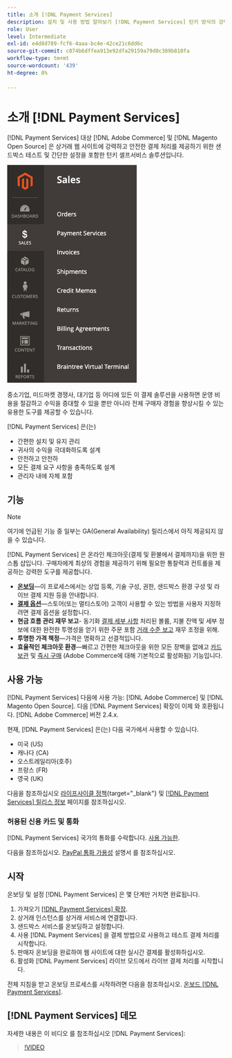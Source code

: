 ```yaml
---
title: 소개 [!DNL Payment Services]
description: 설치 및 사용 방법 알아보기 [!DNL Payment Services] 턴키 방식의 강력하고 안전한 결제 처리 솔루션으로 [!DNL Adobe Commerce] 및 [!DNL Magento Open Source] 웹 사이트.
role: User
level: Intermediate
exl-id: e4d8d789-fcf6-4aaa-bc4e-42ce21c6dd6c
source-git-commit: c074b6dffea913e92dfa29159a79d0c389b810fa
workflow-type: tm+mt
source-wordcount: '439'
ht-degree: 0%

---
```


# 소개 [!DNL Payment Services]

[!DNL Payment Services] 대상 [!DNL Adobe Commerce] 및 [!DNL Magento Open Source] 은 상거래 웹 사이트에 강력하고 안전한 결제 처리를 제공하기 위한 샌드박스 테스트 및 간단한 설정을 포함한 턴키 셀프서비스 솔루션입니다.

![[!DNL Payment Services] 확장 관리자 보기](assets/admin-view.png)

중소기업, 미드마켓 경쟁사, 대기업 등 어디에 있든 이 결제 솔루션을 사용하면 운영 비용을 절감하고 수익을 증대할 수 있을 뿐만 아니라 전체 구매자 경험을 향상시킬 수 있는 유용한 도구를 제공할 수 있습니다.

[!DNL Payment Services] 은(는)

* 간편한 설치 및 유지 관리
* 귀사의 수익을 극대화하도록 설계
* 안전하고 안전하
* 모든 결제 요구 사항을 충족하도록 설계
* 관리자 내에 자체 포함

## 기능

>[!NOTE]
>
>여기에 언급된 기능 중 일부는 GA(General Availability) 릴리스에서 아직 제공되지 않을 수 있습니다.

[!DNL Payment Services] 은 온라인 체크아웃(결제 및 환불에서 결제까지)을 위한 원스톱 샵입니다. 구매자에게 최상의 경험을 제공하기 위해 필요한 통찰력과 컨트롤을 제공하는 강력한 도구를 제공합니다.

* [**온보딩**](onboard.md)—이 프로세스에서는 상업 등록, 기술 구성, 권한, 샌드박스 환경 구성 및 라이브 결제 지원 등을 안내합니다.
* [**결제 옵션**](payments-options.md)—스토어(또는 멀티스토어) 고객이 사용할 수 있는 방법을 사용자 지정하려면 결제 옵션을 설정합니다.
* **현금 흐름 관리 재무 보고**- 동기화 [결제 세부 사항](order-payment-status.md) 처리된 볼륨, 지불 잔액 및 세부 정보에 대한 완전한 투명성을 얻기 위한 주문 포함 [거래 수준 보고](payouts.md) 재무 조정을 위해.
* **투명한 가격 책정**—가격은 명확하고 선결적입니다.
* **효율적인 체크아웃 환경**—빠르고 간편한 체크아웃을 위한 모든 장벽을 없애고 [카드 보관](https://experienceleague-review.com/docs/commerce-merchant-services/payment-services/payments-checkout/vaulting.html) 및 [즉시 구매](https://experienceleague.adobe.com/docs/commerce-admin/stores-sales/point-of-purchase/checkout-instant-purchase.html) (Adobe Commerce에 대해 기본적으로 활성화됨) 기능입니다.

## 사용 가능

[!DNL Payment Services] 다음에 사용 가능: [!DNL Adobe Commerce] 및 [!DNL Magento Open Source]. 다음 [!DNL Payment Services] 확장이 이제 와 호환됩니다. [!DNL Adobe Commerce] 버전 2.4.x.

현재, [!DNL Payment Services] 은(는) 다음 국가에서 사용할 수 있습니다.

* 미국 (US)
* 캐나다 (CA)
* 오스트레일리아(호주)
* 프랑스 (FR)
* 영국 (UK)

다음을 참조하십시오 [라이프사이클 정책](https://devdocs.magento.com/release/lifecycle-policy.html){target="_blank"} 및 [[!DNL Payment Services] 릴리스 정보](release-notes.md) 페이지를 참조하십시오.

### 허용된 신용 카드 및 통화

[!DNL Payment Services] 국가의 통화를 수락합니다. [사용 가능한](#availability).

다음을 참조하십시오. [PayPal 통화 가용성](https://developer.paypal.com/docs/platforms/checkout/reference/country-availability-advanced-cards/) 설명서 를 참조하십시오.

## 시작

온보딩 및 설정 [!DNL Payment Services] 은 몇 단계만 거치면 완료됩니다.

1. 가져오기 [[!DNL Payment Services] 확장](install.md).
1. 상거래 인스턴스를 상거래 서비스에 연결합니다.
1. 샌드박스 서비스를 온보딩하고 설정합니다.
1. 사용 [!DNL Payment Services] 을 결제 방법으로 사용하고 테스트 결제 처리를 시작합니다.
1. 판매자 온보딩을 완료하여 웹 사이트에 대한 실시간 결제를 활성화하십시오.
1. 활성화 [!DNL Payment Services] 라이브 모드에서 라이브 결제 처리를 시작합니다.

전체 지침을 받고 온보딩 프로세스를 시작하려면 다음을 참조하십시오. [온보드 [!DNL Payment Services]](onboard.md).

## [!DNL Payment Services] 데모

자세한 내용은 이 비디오 를 참조하십시오 [!DNL Payment Services]:

>[!VIDEO](https://video.tv.adobe.com/v/343990?quality=12)
